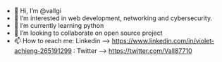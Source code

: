 - 👋 Hi, I’m @vallgi
- 👀 I’m interested in web development, networking and cybersecurity.
- 🌱 I’m currently learning python
- 💞️ I’m looking to collaborate on open source project
- 📫 How to reach me: Linkedin --> https://www.linkedin.com/in/violet-achieng-265191299 : Twitter --> https://twitter.com/Vall87710

<!---
vallgi/vallgi is a ✨ special ✨ repository because its `README.md` (this file) appears on your GitHub profile.
You can click the Preview link to take a look at your changes.
--->
